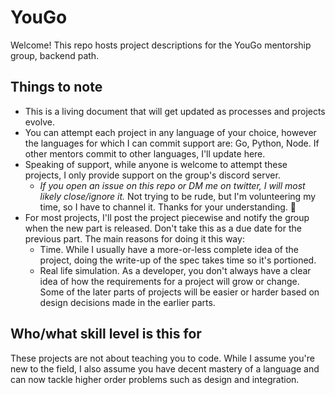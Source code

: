 # YouGo
Welcome! This repo hosts project descriptions for the YouGo mentorship group, backend path.

## Things to note
- This is a living document that will get updated as processes and projects evolve.
- You can attempt each project in any language of your choice, however the languages for which I can commit support are: Go, Python, Node. If other mentors commit to other languages, I'll update here.
- Speaking of support, while anyone is welcome to attempt these projects, I only provide support on the group's discord server.
  - *If you open an issue on this repo or DM me on twitter, I will most likely close/ignore it.* Not trying to be rude, but I'm volunteering my time, so I have to channel it. Thanks for your understanding. 🙂
- For most projects, I'll post the project piecewise and notify the group when the new part is released. Don't take this as a due date for the previous part. The main reasons for doing it this way:
  - Time. While I usually have a more-or-less complete idea of the project, doing the write-up of the spec takes time so it's portioned.
  - Real life simulation. As a developer, you don't always have a clear idea of how the requirements for a project will grow or change. Some of the later parts of projects will be easier or harder based on design decisions made in the earlier parts.

## Who/what skill level is this for

These projects are not about teaching you to code. While I assume you're new to the field, I also assume you have decent mastery of a language and can now tackle higher order problems such as design and integration.
